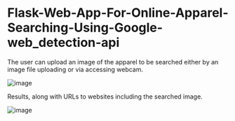 # Flask-Web-App-For-Online-Apparel-Searching-Using-Google-web_detection-api
The user can upload an image of the apparel to be searched either by an image file uploading or via accessing webcam.

![image](https://user-images.githubusercontent.com/55141040/153900713-6ae98ddd-8cdc-4bb8-bca7-7df9c0c9e1e5.png)

Results, along with URLs to websites including the searched image.

![image](https://user-images.githubusercontent.com/55141040/153900848-f30fec83-8c05-4c69-8ee4-cfbfa7d8ace7.png)

